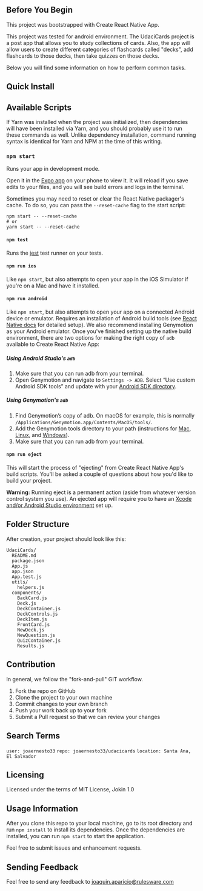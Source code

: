 ## Before You Begin
This project was bootstrapped with Create React Native App. 

This project was tested for android environment. The UdaciCards project is a post app that allows you to study collections of cards. Also, the app will allow users to create different categories of flashcards called "decks", add flashcards to those decks, then take quizzes on those decks. <br>

Below you will find some information on how to perform common tasks.<br>

## Quick Install

## Available Scripts

If Yarn was installed when the project was initialized, then dependencies will have been installed via Yarn, and you should probably use it to run these commands as well. Unlike dependency installation, command running syntax is identical for Yarn and NPM at the time of this writing.

### `npm start`

Runs your app in development mode.

Open it in the [Expo app](https://expo.io) on your phone to view it. It will reload if you save edits to your files, and you will see build errors and logs in the terminal.

Sometimes you may need to reset or clear the React Native packager's cache. To do so, you can pass the `--reset-cache` flag to the start script:

```
npm start -- --reset-cache
# or
yarn start -- --reset-cache
```

#### `npm test`

Runs the [jest](https://github.com/facebook/jest) test runner on your tests.

#### `npm run ios`

Like `npm start`, but also attempts to open your app in the iOS Simulator if you're on a Mac and have it installed.

#### `npm run android`

Like `npm start`, but also attempts to open your app on a connected Android device or emulator. Requires an installation of Android build tools (see [React Native docs](https://facebook.github.io/react-native/docs/getting-started.html) for detailed setup). We also recommend installing Genymotion as your Android emulator. Once you've finished setting up the native build environment, there are two options for making the right copy of `adb` available to Create React Native App:

##### Using Android Studio's `adb`

1. Make sure that you can run adb from your terminal.
2. Open Genymotion and navigate to `Settings -> ADB`. Select “Use custom Android SDK tools” and update with your [Android SDK directory](https://stackoverflow.com/questions/25176594/android-sdk-location).

##### Using Genymotion's `adb`

1. Find Genymotion’s copy of adb. On macOS for example, this is normally `/Applications/Genymotion.app/Contents/MacOS/tools/`.
2. Add the Genymotion tools directory to your path (instructions for [Mac](http://osxdaily.com/2014/08/14/add-new-path-to-path-command-line/), [Linux](http://www.computerhope.com/issues/ch001647.htm), and [Windows](https://www.howtogeek.com/118594/how-to-edit-your-system-path-for-easy-command-line-access/)).
3. Make sure that you can run adb from your terminal.

#### `npm run eject`

This will start the process of "ejecting" from Create React Native App's build scripts. You'll be asked a couple of questions about how you'd like to build your project.

**Warning:** Running eject is a permanent action (aside from whatever version control system you use). An ejected app will require you to have an [Xcode and/or Android Studio environment](https://facebook.github.io/react-native/docs/getting-started.html) set up.

## Folder Structure

After creation, your project should look like this:

```
UdaciCards/
  README.md
  package.json
  App.js
  app.json
  App.test.js
  utils/
    helpers.js
  components/
    BackCard.js
    Deck.js
    DeckContainer.js
    DeckControls.js
    DeckItem.js
    FrontCard.js
    NewDeck.js
    NewQuestion.js
    QuizContainer.js
    Results.js    

```

## Contribution

In general, we follow the "fork-and-pull" GIT workflow.

1. Fork the repo on GitHub
2. Clone the project to your own machine
3. Commit changes to your own branch
4. Push your work back up to your fork
5. Submit a Pull request so that we can review your changes

## Search Terms

`user: joaernesto33`
`repo: joaernesto33/udacicards`
`location: Santa Ana, El Salvador`


## Licensing

Licensed under the terms of MIT License, Jokin 1.0

## Usage Information

After you clone this repo to your local machine, go to its root directory and run `npm install` to install its dependencies. Once the dependencies are installed, you can run `npm start` to start the application.

Feel free to submit issues and enhancement requests.

## Sending Feedback
Feel free to send any feedback to joaquin.aparicio@rulesware.com
